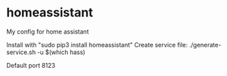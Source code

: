 # homeassistant

My config for home assistant

Install with "sudo pip3 install homeassistant"
Create service file: ./generate-service.sh -u $(which hass)

Default port 8123

